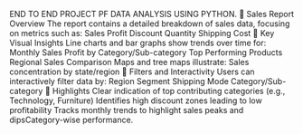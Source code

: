 END TO END PROJECT PF DATA ANALYSIS USING PYTHON.
🔹 Sales Report Overview
The report contains a detailed breakdown of sales data, focusing on metrics such as:
Sales
Profit
Discount
Quantity
Shipping Cost
🔹 Key Visual Insights
Line charts and bar graphs show trends over time for:
Monthly Sales
Profit by Category/Sub-category
Top Performing Products
Regional Sales Comparison
Maps and tree maps illustrate:
Sales concentration by state/region
🔹 Filters and Interactivity
Users can interactively filter data by:
Region
Segment
Shipping Mode
Category/Sub-category
🔹 Highlights
Clear indication of top contributing categories (e.g., Technology, Furniture)
Identifies high discount zones leading to low profitability
Tracks monthly trends to highlight sales peaks and dipsCategory-wise performance.



